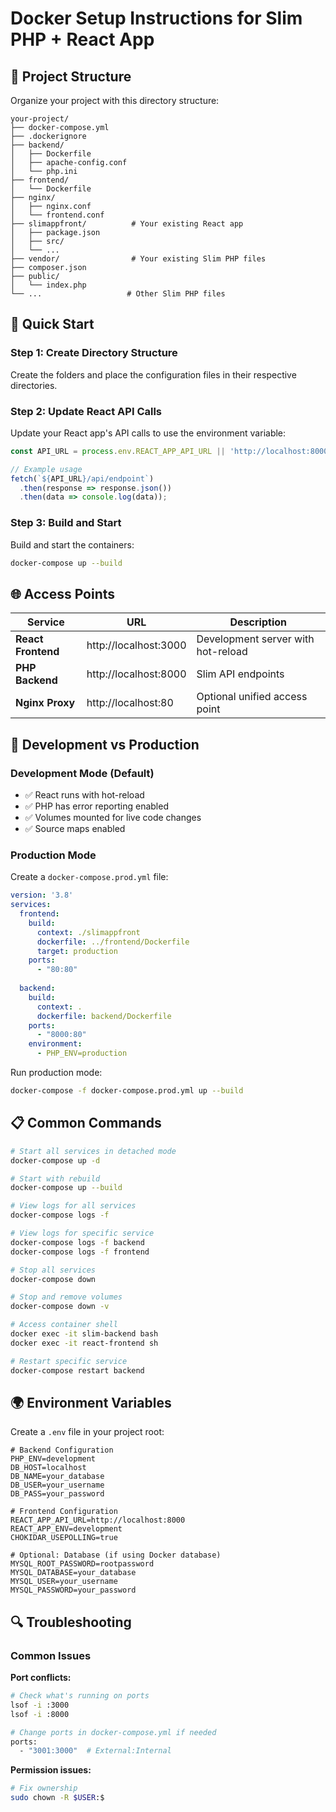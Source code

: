 # Docker Setup Instructions for Slim PHP + React App

## 📁 Project Structure

Organize your project with this directory structure:

```
your-project/
├── docker-compose.yml
├── .dockerignore
├── backend/
│   ├── Dockerfile
│   ├── apache-config.conf
│   └── php.ini
├── frontend/
│   └── Dockerfile
├── nginx/
│   ├── nginx.conf
│   └── frontend.conf
├── slimappfront/          # Your existing React app
│   ├── package.json
│   ├── src/
│   └── ...
├── vendor/                # Your existing Slim PHP files
├── composer.json
├── public/
│   └── index.php
└── ...                   # Other Slim PHP files
```

## 🚀 Quick Start

### Step 1: Create Directory Structure
Create the folders and place the configuration files in their respective directories.

### Step 2: Update React API Calls
Update your React app's API calls to use the environment variable:

```javascript
const API_URL = process.env.REACT_APP_API_URL || 'http://localhost:8000';

// Example usage
fetch(`${API_URL}/api/endpoint`)
  .then(response => response.json())
  .then(data => console.log(data));
```

### Step 3: Build and Start
Build and start the containers:

```bash
docker-compose up --build
```

## 🌐 Access Points

| Service | URL | Description |
|---------|-----|-------------|
| **React Frontend** | http://localhost:3000 | Development server with hot-reload |
| **PHP Backend** | http://localhost:8000 | Slim API endpoints |
| **Nginx Proxy** | http://localhost:80 | Optional unified access point |

## 🔧 Development vs Production

### Development Mode (Default)
- ✅ React runs with hot-reload
- ✅ PHP has error reporting enabled
- ✅ Volumes mounted for live code changes
- ✅ Source maps enabled

### Production Mode
Create a `docker-compose.prod.yml` file:

```yaml
version: '3.8'
services:
  frontend:
    build:
      context: ./slimappfront
      dockerfile: ../frontend/Dockerfile
      target: production
    ports:
      - "80:80"
  
  backend:
    build: 
      context: .
      dockerfile: backend/Dockerfile
    ports:
      - "8000:80"
    environment:
      - PHP_ENV=production
```

Run production mode:
```bash
docker-compose -f docker-compose.prod.yml up --build
```

## 📋 Common Commands

```bash
# Start all services in detached mode
docker-compose up -d

# Start with rebuild
docker-compose up --build

# View logs for all services
docker-compose logs -f

# View logs for specific service
docker-compose logs -f backend
docker-compose logs -f frontend

# Stop all services
docker-compose down

# Stop and remove volumes
docker-compose down -v

# Access container shell
docker exec -it slim-backend bash
docker exec -it react-frontend sh

# Restart specific service
docker-compose restart backend
```

## 🌍 Environment Variables

Create a `.env` file in your project root:

```env
# Backend Configuration
PHP_ENV=development
DB_HOST=localhost
DB_NAME=your_database
DB_USER=your_username
DB_PASS=your_password

# Frontend Configuration
REACT_APP_API_URL=http://localhost:8000
REACT_APP_ENV=development
CHOKIDAR_USEPOLLING=true

# Optional: Database (if using Docker database)
MYSQL_ROOT_PASSWORD=rootpassword
MYSQL_DATABASE=your_database
MYSQL_USER=your_username
MYSQL_PASSWORD=your_password
```

## 🔍 Troubleshooting

### Common Issues

**Port conflicts:**
```bash
# Check what's running on ports
lsof -i :3000
lsof -i :8000

# Change ports in docker-compose.yml if needed
ports:
  - "3001:3000"  # External:Internal
```

**Permission issues:**
```bash
# Fix ownership
sudo chown -R $USER:$
